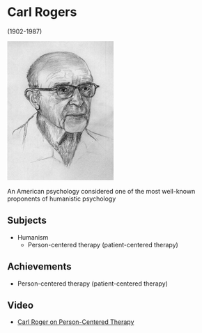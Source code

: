 # Carl Rogers

(1902-1987)

![img.png](carl-rogers-01.png)

An American psychology considered one of the most well-known proponents of humanistic psychology

## Subjects

- Humanism
  - Person-centered therapy (patient-centered therapy)

## Achievements

- Person-centered therapy (patient-centered therapy)

## Video

- [Carl Roger on Person-Centered Therapy](https://www.youtube.com/watch?v=o0neRQzudzw)